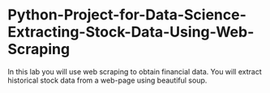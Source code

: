# Python-Project-for-Data-Science-Extracting-Stock-Data-Using-Web-Scraping
In this lab you will use web scraping to obtain financial data. You will extract historical stock data from a web-page using beautiful soup.
